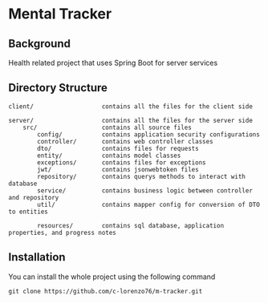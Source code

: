 # Mental Tracker

## Background

Health related project that uses Spring Boot for server services

## Directory Structure

```
client/                   contains all the files for the client side

server/                   contains all the files for the server side
    src/                  contains all source files
        config/           contains application security configurations
        controller/       contains web controller classes
        dto/              contains files for requests
        entity/           contains model classes
        exceptions/       contains files for exceptions
        jwt/              contains jsonwebtoken files
        repository/       contains querys methods to interact with database
        service/          contains business logic between controller and repository
        util/             contains mapper config for conversion of DTO to entities

        resources/        contains sql database, application properties, and progress notes
```

## Installation
You can install the whole project using the following command
```
git clone https://github.com/c-lorenzo76/m-tracker.git
```

